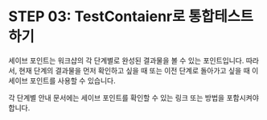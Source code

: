 # STEP 03: TestContaienr로 통합테스트하기

세이브 포인트는 워크샵의 각 단계별로 완성된 결과물을 볼 수 있는 포인트입니다. 따라서, 현재 단계의 결과물을 먼저 확인하고 싶을 때 또는 이전 단계로 돌아가고 싶을 때 이 세이브 포인트를 사용할 수 있습니다.

각 단계별 안내 문서에는 세이브 포인트를 확인할 수 있는 링크 또는 방법을 포함시켜야 합니다.
